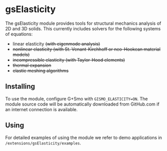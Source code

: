 # gsElasticity
The gsElasticity module provides tools for structural mechanics analysis of 2D and 3D solids. This currently includes solvers for the following systems of equations:
- linear elasticity ~~(with eigenmode analysis)~~
- ~~nonlinear elasticity (with St. Venant-Kirchhoff or neo-Hookean material models)~~
- ~~incompressible elasticity (with Taylor-Hood elements)~~
- ~~thermal expansion~~
- ~~elastic meshing algorithms~~

## Installing
To use the module, configure G+Smo with `GISMO_ELASTICITY=ON`. The module source code will be automatically downloaded from GitHub.com if an internet connection is available.

## Using
For detailed examples of using the module we refer to demo applications in `/extensions/gsElasticity/examples`. 
